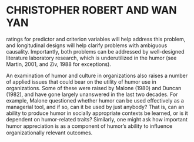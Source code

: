 # CHRISTOPHER ROBERT AND WAN YAN

ratings for predictor and criterion variables will help address this problem, and longitudinal designs will help clarify problems with ambiguous causality. Importantly, both problems can be addressed by well-designed literature laboratory research, which is underutilized in the humor (see Martin, 2001, and Ziv, 1988 for exceptions).

An examination of humor and culture in organizations also raises a number of applied issues that could bear on the utility of humor use in organizations. Some of these were raised by Malone (1980) and Duncan (1982), and have gone largely unanswered in the last two decades. For example, Malone questioned whether humor can be used effectively as a managerial tool, and if so, can it be used by just anybody? That is, can an ability to produce humor in socially appropriate contexts be learned, or is it dependent on humor-related traits? Similarly, one might ask how important humor appreciation is as a component of humor’s ability to inﬂuence organizationally relevant outcomes.
